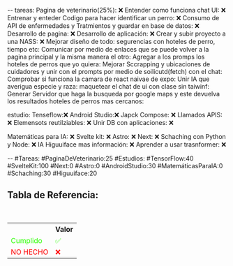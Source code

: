 --
tareas: 
Pagina de veterinario(25%): ❌
Entender como funciona chat UI: ❌
Entrenar y enteder Codigo para hacer identificar un perro:  ❌
Consumo de API de enfermedades y  Tratmientos y guardar en base de datos: ❌
Desarrollo de pagina: ❌
Desarrollo de aplicación: ❌
Crear y subir proyecto a una NASS: ❌
Mejorar diseño de todo:
segurencias con hoteles de perro, tiempo etc:
Comunicar por medio de enlaces que se puede volver a la pagina principal y la misma manera el otro:
Agregar a los promps los hoteles de perros que yo quiera:
Mejorar Sccrapping y ubicaciones de cuidadores y unir con el prompts por medio de soilicutd(fetch) con el chat:
Comprobar si funciona la camara de react naivae de expo:
Unir IA que averigua especie y raza:
maquetear el chat de ui con clase sin taiwinf:
Generar Servidor que haga la busqueda por google maps y este devuelva los resultados hoteles de perros mas cercanos:


estudio:
Tenseflow:❌
Android Studio:❌
Japck Compose: ❌
Llamados APIS: ❌
Elemensots reutilziables: ❌
Unir DB con aplicaciones: ❌

Matemáticas para IA: ❌
Svelte kit: ❌
Astro: ❌
Next: ❌
Schaching con Python y Node: ❌
IA Higuuiface mas información: ❌
Aprender a usar trasnformer: ❌





--
#Tareas:
#PaginaDeVeterinario:25
#Estudios:
#TensorFlow:40
#SvelteKit:100
#Next:0
#Astro:0
#AndroidStudio:30
#MatemáticasParaIA:0
#Schaching:30
#Higuuiface:20




<div  class="bc-diario">
<h2> Tabla de Referencia:</h2>
<table class="table-diario">
  <tr class="tr-diario">
    <th class="th-diario"></th>
    <th class="th-diario">Valor</th>
  </tr>
  <tr class="tr-diario">
    <td class="td-diario" style="color:2bff00">Cumplido</td>
    <td class="td-diario" style="color:2bff00">✅</td>
  </tr>
  <tr class="tr-diario">
    <td class="td-diario" style="color:red">NO HECHO</td>
    <td class="td-diario" style="color:red">❌</td>
  </tr>
</table>